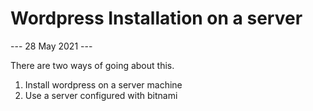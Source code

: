 # Wordpress Installation on a server
--- 28 May 2021 ---


There are two ways of going about this.
1. Install wordpress on a server machine
1. Use a server configured with bitnami



